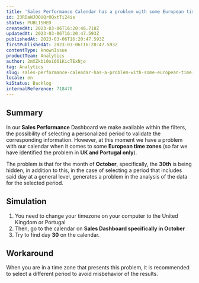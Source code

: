 ```yaml
---
title: 'Sales Performance Calendar has a problem with some European time zones'
id: 23RDaWJO0UQr0QxtTi24is
status: PUBLISHED
createdAt: 2023-03-06T16:20:46.718Z
updatedAt: 2023-03-06T16:20:47.593Z
publishedAt: 2023-03-06T16:20:47.593Z
firstPublishedAt: 2023-03-06T16:20:47.593Z
contentType: knownIssue
productTeam: Analytics
author: 2mXZkbi0oi061KicTExNjo
tag: Analytics
slug: sales-performance-calendar-has-a-problem-with-some-european-time-zones
locale: en
kiStatus: Backlog
internalReference: 718470
---
```


## Summary


In our **Sales Performance** Dashboard we make available within the filters, the possibility of selecting a personalized period to validate the corresponding information. However, at this moment we have a problem with our calendar when it comes to some **European time zones** (so far we have identified the problem in **UK and Portugal only**).

The problem is that for the month of **October**, specifically, the **30th** is being hidden, in addition to this, in the case of selecting a period that includes said day at a general level, generates a problem in the analysis of the data for the selected period.


##

## Simulation



1. You need to change your timezone on your computer to the United Kingdom or Portugal
2. Then, go to the calendar on **Sales Dashboard specifically in October**
3. Try to find day **30** on the calendar.


##

## Workaround


When you are in a time zone that presents this problem, it is recommended to select a different period to avoid misbehavior of the results.

